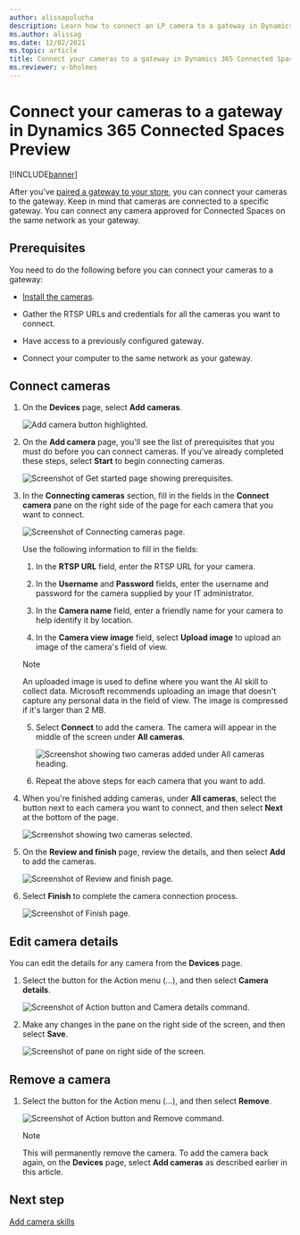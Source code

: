 ```yaml
---
author: alissapolucha
description: Learn how to connect an LP camera to a gateway in Dynamics 365 Connected Spaces Preview
ms.author: alissag
ms.date: 12/02/2021
ms.topic: article
title: Connect your cameras to a gateway in Dynamics 365 Connected Spaces Preview
ms.reviewer: v-bholmes
---
```


# Connect your cameras to a gateway in Dynamics 365 Connected Spaces Preview 

[!INCLUDE[banner](includes/banner.md)]

After you've [paired a gateway to your store](ase-connect.md), you can connect your cameras to the gateway. Keep in mind that cameras are connected to a specific gateway. You can connect any camera approved for Connected Spaces on the same network as your gateway.

## Prerequisites

You need to do the following before you can connect your cameras to a gateway:

- [Install the cameras](install-cameras.md).

- Gather the RTSP URLs and credentials for all the cameras you want to connect.

- Have access to a previously configured gateway.

- Connect your computer to the same network as your gateway.

## Connect cameras

1. On the **Devices** page, select **Add cameras**. 

    ![Add camera button highlighted.](media/add-camera-command.jpg "Add camera button highlighted")
    
2. On the **Add camera** page, you'll see the list of prerequisites that you must do before you can connect cameras. If you've already completed these steps, select **Start** to begin connecting cameras. 

    ![Screenshot of Get started page showing prerequisites.](media/add-camera-prerequisites.jpg "Screenshot of Get started page showing prerequisites")    
 
3. In the **Connecting cameras** section, fill in the fields in the **Connect camera** pane on the right side of the page for each camera that you want to connect.

    ![Screenshot of Connecting cameras page.](media/connecting-cameras-page.jpg "Screenshot of Connecting cameras page")

    Use the following information to fill in the fields:

    1. In the **RTSP URL** field, enter the RTSP URL for your camera.

    2. In the **Username** and **Password** fields, enter the username and password for the camera supplied by your IT administrator.

    3. In the **Camera name** field, enter a friendly name for your camera to help identify it by location. 

    4. In the **Camera view image** field, select **Upload image** to upload an image of the camera's field of view.
    
     > [!NOTE]
     > An uploaded image is used to define where you want the AI skill to collect data. Microsoft recommends uploading an image that doesn't capture any personal data in the field of view. The image is compressed if it's larger than 2 MB.

    5. Select **Connect** to add the camera. The camera will appear in the middle of the screen under **All cameras**. 

       ![Screenshot showing two cameras added under All cameras heading.](media/cameras-added.jpg "Screenshot showing two cameras added under All cameras heading")

    6. Repeat the above steps for each camera that you want to add.

4. When you're finished adding cameras, under **All cameras**, select the button next to each camera you want to connect, and then select **Next** at the bottom of the page. 

    ![Screenshot showing two cameras selected.](media/selected-camera.jpg "Screenshot showing two cameras selected")
    
5. On the **Review and finish** page, review the details, and then select **Add** to add the cameras.

     ![Screenshot of Review and finish page.](media/cameras-review-finish.jpg "Screenshot of Review and finish page")
     
 6. Select **Finish** to complete the camera connection process.

    ![Screenshot of Finish page.](media/cameras-finish.jpg "Screenshot of Finish page")
    
## Edit camera details

You can edit the details for any camera from the **Devices** page. 

1. Select the button for the Action menu (...), and then select **Camera details**. 

    ![Screenshot of Action button and Camera details command.](media/camera-details.jpg "Screenshot of Action button and Camera details command")
    
2. Make any changes in the pane on the right side of the screen, and then select **Save**.

     ![Screenshot of pane on right side of the screen.](media/camera-details-edit.jpg "Screenshot of pane on right side of the screen")
     
## Remove a camera

1. Select the button for the Action menu (...), and then select **Remove**. 

    ![Screenshot of Action button and Remove command.](media/camera-details.jpg "Screenshot of Action button and Remove command")
    
    > [!NOTE]
    > This will permanently remove the camera. To add the camera back again, on the **Devices** page, select **Add cameras** as described earlier in this article. 

## Next step

[Add camera skills](cameras-add-skills.md)
